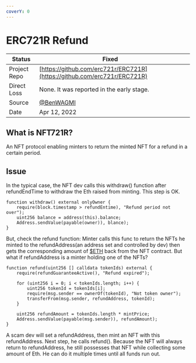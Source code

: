 ```yaml
---
coverY: 0
---
```


# ERC721R Refund



| Status       | Fixed                                                                    |   |
| ------------ | ------------------------------------------------------------------------ | - |
| Project Repo | [https://github.com/erc721r/ERC721R](https://github.com/erc721r/ERC721R) |   |
| Direct Loss  | None. It was reported in the early stage.                                |   |
| Source       | [@BenWAGMI](https://twitter.com/BenWAGMI/status/1513793556367884289)     |   |
| Date         | Apr 12, 2022                                                             |   |

## What is NFT721R?

An NFT protocol enabling minters to return the minted NFT for a refund in a certain period.

## Issue

In the typical case, the NFT dev calls this withdraw() function after refundEndTime to withdraw the Eth raised from minting. This step is OK.

```
function withdraw() external onlyOwner {
    require(block.timestamp > refundEntime), "Refund period not over");
    uint256 balance = address(this).balance;
    Address.sendValue(payable(owner)), blance);
}
```

But, check the refund function: Minter calls this func to return the NFTs he minted to the refundAddress(an address set and controlled by dev) then gets the corresponding amount of [$ETH](https://twitter.com/search?q=%24ETH\&src=cashtag\_click) back from the NFT contract. But what if refundAddress is a minter holding one of the NFTs?

```
function refund(uint256 [] calldata tokenIds) external {
    require(refundGuaranteeActive(), "Refund expired");

    for (uint256 i = 0; i < tokenIds.length; i++) {
        uint256 tokenId = tokenIds[i];
        require(msg.sender == ownerOf(tokenId), "Not token owner");
        transferFrom(msg.sender, refundAddress, tokenId);
    }

    uint256 refundAmount = tokenIds.length * mintPrice;
    Address.sendValue(payable(msg.sender)), refundAmount);
}
```

A scam dev will set a refundAddress, then mint an NFT with this refundAddress. Next step, he calls refund(). Because the NFT will always return to refundAddress, he still possesses that NFT while collecting some amount of Eth. He can do it multiple times until all funds run out.

